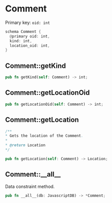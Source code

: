 # Comment

Primary key: `oid: int`

```rust
schema Comment {
  @primary oid: int,
  kind: int,
  location_oid: int,
}
```
## Comment::getKind

```rust
pub fn getKind(self: Comment) -> int;
```
## Comment::getLocationOid

```rust
pub fn getLocationOid(self: Comment) -> int;
```
## Comment::getLocation

```java
/**
* Gets the location of the Comment.
*
* @return Location
*/
```
```rust
pub fn getLocation(self: Comment) -> Location;
```
## Comment::\_\_all\_\_

Data constraint method.

```rust
pub fn __all__(db: JavascriptDB) -> *Comment;
```
